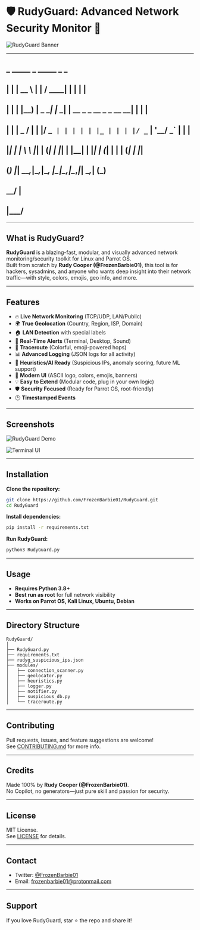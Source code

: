 # 🛡️ RudyGuard: Advanced Network Security Monitor 🚀

![RudyGuard Banner](https://raw.githubusercontent.com/FrozenBarbie01/RudyGuard/main/assets/banner.png)

---

## _   _____           _        _____                     _   _ 
## | | |  __ \         | |      / ____|                   | | | |
## | | | |__) |   _  __| |_   _| |  __ _   _  __ _ _ __ __| | | |
## | | |  _  / | | |/ _` | | | | | |_ | | | |/ _` | '__/ _` | | |
## |_| | | \ \ |_| | (_| | |_| | |__| | |_| | (_| | | | (_| | |_|
## (_) |_|  \_\__,_|\__,_|\__, |\_____|\__,_|\__,_|_|  \__,_| (_)
##                         __/ |                                 
##                        |___/                                  

---

## What is RudyGuard?

**RudyGuard** is a blazing-fast, modular, and visually advanced network monitoring/security toolkit for Linux and Parrot OS.  
Built from scratch by **Rudy Cooper (@FrozenBarbie01)**, this tool is for hackers, sysadmins, and anyone who wants deep insight into their network traffic—with style, colors, emojis, geo info, and more.

---

## Features

- 🔥 **Live Network Monitoring** (TCP/UDP, LAN/Public)
- 🌍 **True Geolocation** (Country, Region, ISP, Domain)
- 🏠 **LAN Detection** with special labels
- 🚨 **Real-Time Alerts** (Terminal, Desktop, Sound)
- 🚦 **Traceroute** (Colorful, emoji-powered hops)
- 📊 **Advanced Logging** (JSON logs for all activity)
- 🧠 **Heuristics/AI Ready** (Suspicious IPs, anomaly scoring, future ML support)
- 🎨 **Modern UI** (ASCII logo, colors, emojis, banners)
- 💡 **Easy to Extend** (Modular code, plug in your own logic)
- 🛡️ **Security Focused** (Ready for Parrot OS, root-friendly)
- 🕒 **Timestamped Events**

---

## Screenshots

![RudyGuard Demo](https://raw.githubusercontent.com/FrozenBarbie01/RudyGuard/main/assets/demo.png)

![Terminal UI](https://raw.githubusercontent.com/FrozenBarbie01/RudyGuard/main/assets/terminal.png)

---

## Installation

**Clone the repository:**
```bash
git clone https://github.com/FrozenBarbie01/RudyGuard.git
cd RudyGuard
```

**Install dependencies:**
```bash
pip install -r requirements.txt
```

**Run RudyGuard:**
```bash
python3 RudyGuard.py
```

---

## Usage

- **Requires Python 3.8+**
- **Best run as root** for full network visibility
- **Works on Parrot OS, Kali Linux, Ubuntu, Debian**

---

## Directory Structure

```text
RudyGuard/
│
├── RudyGuard.py
├── requirements.txt
├── rudyg_suspicious_ips.json
├── modules/
│   ├── connection_scanner.py
│   ├── geolocator.py
│   ├── heuristics.py
│   ├── logger.py
│   ├── notifier.py
│   ├── suspicious_db.py
│   └── traceroute.py
```

---

## Contributing

Pull requests, issues, and feature suggestions are welcome!  
See [CONTRIBUTING.md](CONTRIBUTING.md) for more info.

---

## Credits

Made 100% by **Rudy Cooper (@FrozenBarbie01)**.  
No Copilot, no generators—just pure skill and passion for security.

---

## License

MIT License.  
See [LICENSE](LICENSE) for details.

---

## Contact

- Twitter: [@FrozenBarbie01](https://twitter.com/FrozenBarbie01)
- Email: frozenbarbie01@protonmail.com

---

## Support

If you love RudyGuard, star ⭐ the repo and share it!